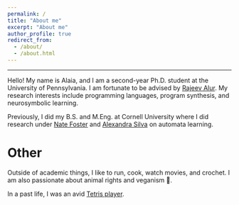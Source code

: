 ```yaml
---
permalink: /
title: "About me"
excerpt: "About me"
author_profile: true
redirect_from: 
  - /about/
  - /about.html
---
```


---

Hello! My name is Alaia, and I am a second-year Ph.D. student at the University of Pennsylvania. I am fortunate to be advised by [Rajeev Alur](https://www.cis.upenn.edu/~alur/). My research interests include programming languages, program synthesis, and neurosymbolic learning.

Previously, I did my B.S. and M.Eng. at Cornell University where I did research under [Nate Foster](https://www.cs.cornell.edu/~jnfoster/) and [Alexandra Silva](https://alexandrasilva.org/) on automata learning.

# Other

Outside of academic things, I like to run, cook, watch movies, and crochet. I am also passionate about animal rights and veganism 🌱.

In a past life, I was an avid [Tetris player](https://jstris.jezevec10.com/u/Alaia/stats).